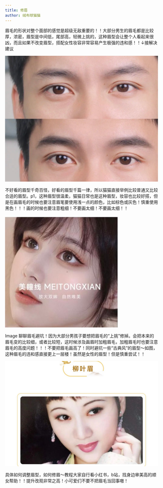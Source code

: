 ```yaml
---
title: 修眉
author: 绒布球猫猫
---
```


眉毛的形状对整个面部的感觉是超级无敌重要的！！大部分男生的眉毛都是比较厚，浓密，眉型是中间低，尾部高，轻微上挑的，这种眉型会让整个人看起来很凶，而且如果不改变眉型，搭配女性妆容非常容易产生极强的违和感！！↓接解决建议 

![](image/2024-03-25-22-35-13.png)

不好看的眉型千奇百怪，好看的眉型千篇一律，所以猫猫直接举例比较普通又比较合适的眉型。p1，这种眉型很温柔，猫猫日常也是这种眉型，妆容也比较好搭，但是在画眉毛的时候也要注意眉笔要使用浅一点的颜色，比如棕色或灰色！慎重使用黑色！！！画的时候也要注意粗细！不要画太细！不要画太细！！ 

![](image/2024-03-25-22-35-28.png)

Image
聊聊眉毛避坑！因为大部分男孩子要想把眉毛的“上挑”修掉。会把本来的眉毛变的比较细，或者比较短，这时候涉及画眉时加粗眉毛，加粗眉毛时也要注意眉毛的高度问题！！！不要把眉毛画高了！同时避坑一些“古典风”的眉型～如图，这种眉毛的违和感直接更上一层楼！虽然是女性的眉型！但是慎重尝试！！ 

![](image/2024-03-25-22-36-00.png)

具体如何调整眉型，如何修眉～教程大家自行看小红书，b站，找身边审美高的顺女帮助！！提升改观非常之高！小可爱们不要不把眉毛当回事嗷！ 